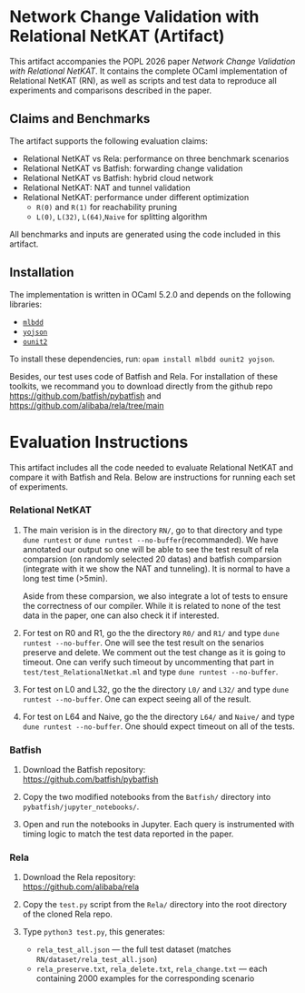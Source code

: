 # Network Change Validation with Relational NetKAT (Artifact)

This artifact accompanies the POPL 2026 paper *Network Change Validation with Relational NetKAT*. 
It contains the complete OCaml implementation of Relational NetKAT (RN), as well as scripts and test data 
to reproduce all experiments and comparisons described in the paper.

## Claims and Benchmarks

The artifact supports the following evaluation claims:

- Relational NetKAT vs Rela: performance on three benchmark scenarios
- Relational NetKAT vs Batfish: forwarding change validation
- Relational NetKAT vs Batfish: hybrid cloud network
- Relational NetKAT: NAT and tunnel validation
- Relational NetKAT: performance under different optimization
  - `R(0)` and `R(1)` for reachability pruning
  - `L(0)`, `L(32)`, `L(64)`,`Naive` for splitting algorithm

All benchmarks and inputs are generated using the code included in this artifact.

## Installation

The implementation is written in OCaml 5.2.0 and depends on the following libraries:

- [`mlbdd`](https://opam.ocaml.org/packages/mlbdd/)
- [`yojson`](https://opam.ocaml.org/packages/yojson/)
- [`ounit2`](https://opam.ocaml.org/packages/ounit2/)

To install these dependencies, run: `opam install mlbdd ounit2 yojson`.

Besides, our test uses code of Batfish and Rela. For installation of these toolkits, we recommand you to download
directly from the github repo https://github.com/batfish/pybatfish and https://github.com/alibaba/rela/tree/main

# Evaluation Instructions

This artifact includes all the code needed to evaluate Relational NetKAT and compare it with Batfish and Rela. 
Below are instructions for running each set of experiments.

### Relational NetKAT

1. The main verision is in the directory `RN/`, go to that directory and type `dune runtest` or `dune runtest --no-buffer`(recommanded).
   We have annotated our output so one will be able to see the test result of rela comparsion (on randomly selected 20 datas) 
   and batfish comparsion (integrate with it we show the NAT and tunneling). It is normal to have a long test time (>5min).
   
   Aside from these comparsion, we also integrate a lot of tests to ensure the correctness of our compiler. While it is related to
   none of the test data in the paper, one can also check it if interested.

2. For test on R0 and R1, go the the directory `R0/` and `R1/` and type `dune runtest --no-buffer`. One will see the test result on the senarios
   preserve and delete. We comment out the test change as it is going to timeout. One can verify such timeout by uncommenting that part
   in `test/test_RelationalNetkat.ml`  and type `dune runtest --no-buffer`.
   
3. For test on L0 and L32, go the the directory `L0/` and `L32/` and type `dune runtest --no-buffer`. One can expect seeing all of the result.

4. For test on L64 and Naive, go the the directory `L64/` and `Naive/` and type `dune runtest --no-buffer`. One should expect timeout on all of 
   the tests.


### Batfish

1. Download the Batfish repository:  
https://github.com/batfish/pybatfish

2. Copy the two modified notebooks from the `Batfish/` directory into `pybatfish/jupyter_notebooks/`.

3. Open and run the notebooks in Jupyter. Each query is instrumented with timing logic to match the test data reported in the paper.

### Rela

1. Download the Rela repository:  
https://github.com/alibaba/rela

2. Copy the `test.py` script from the `Rela/` directory into the root directory of the cloned Rela repo.

3. Type `python3 test.py`, this generates:
	- `rela_test_all.json` — the full test dataset (matches `RN/dataset/rela_test_all.json`)
	- `rela_preserve.txt`, `rela_delete.txt`, `rela_change.txt` — each containing 2000 examples for the corresponding scenario
	
	
	